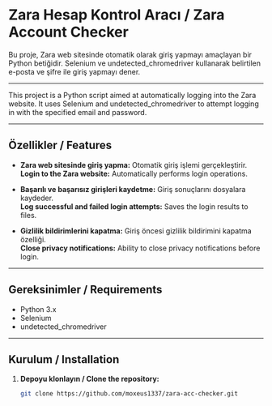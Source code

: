 # Zara Hesap Kontrol Aracı / Zara Account Checker

Bu proje, Zara web sitesinde otomatik olarak giriş yapmayı amaçlayan bir Python betiğidir. Selenium ve undetected_chromedriver kullanarak belirtilen e-posta ve şifre ile giriş yapmayı dener.

---

This project is a Python script aimed at automatically logging into the Zara website. It uses Selenium and undetected_chromedriver to attempt logging in with the specified email and password.

---

## Özellikler / Features

- **Zara web sitesinde giriş yapma:** Otomatik giriş işlemi gerçekleştirir.  
  **Login to the Zara website:** Automatically performs login operations.

- **Başarılı ve başarısız girişleri kaydetme:** Giriş sonuçlarını dosyalara kaydeder.  
  **Log successful and failed login attempts:** Saves the login results to files.

- **Gizlilik bildirimlerini kapatma:** Giriş öncesi gizlilik bildirimini kapatma özelliği.  
  **Close privacy notifications:** Ability to close privacy notifications before login.

---

## Gereksinimler / Requirements

- Python 3.x
- Selenium
- undetected_chromedriver

---

## Kurulum / Installation

1. **Depoyu klonlayın / Clone the repository:**
   ```bash
   git clone https://github.com/moxeus1337/zara-acc-checker.git
